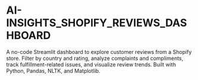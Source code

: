 # AI-INSIGHTS_SHOPIFY_REVIEWS_DASHBOARD
A no-code Streamlit dashboard to explore customer reviews from a Shopify store. Filter by country and rating, analyze complaints and compliments, track fulfillment-related issues, and visualize review trends. Built with Python, Pandas, NLTK, and Matplotlib.
